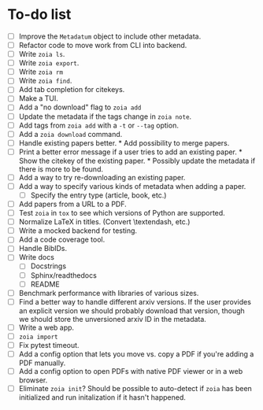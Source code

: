 # To-do list

* [ ] Improve the `Metadatum` object to include other metadata.
* [ ] Refactor code to move work from CLI into backend.
* [ ] Write `zoia ls`.
* [ ] Write `zoia export`.
* [ ] Write `zoia rm`
* [ ] Write `zoia find`.
* [ ] Add tab completion for citekeys.
* [ ] Make a TUI.
* [ ] Add a "no download" flag to `zoia add`
* [ ] Update the metadata if the tags change in `zoia note`.
* [ ] Add tags from `zoia add` with a `-t` or `--tag` option.
* [ ] Add a `zoia download` command.
* [ ] Handle existing papers better.
        * Add possibility to merge papers.
* [ ] Print a better error message if a user tries to add an existing paper.
        * Show the citekey of the existing paper.
        * Possibly update the metadata if there is more to be found.
* [ ] Add a way to try re-downloading an existing paper.
* [ ] Add a way to specify various kinds of metadata when adding a paper.
    * [ ] Specify the entry type (article, book, etc.)
* [ ] Add papers from a URL to a PDF.
* [ ] Test `zoia` in `tox` to see which versions of Python are supported.
* [ ] Normalize LaTeX in titles.  (Convert \textendash, etc.)
* [ ] Write a mocked backend for testing.
* [ ] Add a code coverage tool.
* [ ] Handle BibIDs.
* [ ] Write docs
    * [ ] Docstrings
    * [ ] Sphinx/readthedocs
    * [ ] README
* [ ] Benchmark performance with libraries of various sizes.
* [ ] Find a better way to handle different arxiv versions.
        If the user provides an explicit version we should probably download
        that version, though we should store the unversioned arxiv ID in the
        metadata.
* [ ] Write a web app.
* [ ] `zoia import`
* [ ] Fix pytest timeout.
* [ ] Add a config option that lets you move vs. copy a PDF if you're adding a
      PDF manually.
* [ ] Add a config option to open PDFs with native PDF viewer or in a web
      browser.
* [ ] Eliminate `zoia init`?  Should be possible to auto-detect if `zoia` has
      been initialized and run initalization if it hasn't happened.
